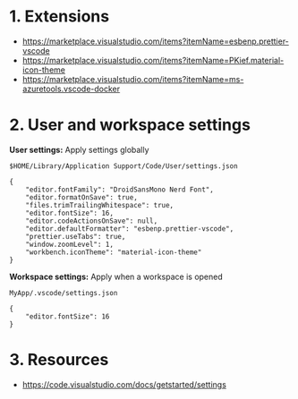 # 1. Extensions

- https://marketplace.visualstudio.com/items?itemName=esbenp.prettier-vscode
- https://marketplace.visualstudio.com/items?itemName=PKief.material-icon-theme
- https://marketplace.visualstudio.com/items?itemName=ms-azuretools.vscode-docker

# 2. User and workspace settings

<b>User settings:</b> Apply settings globally

`$HOME/Library/Application Support/Code/User/settings.json`

```
{
	"editor.fontFamily": "DroidSansMono Nerd Font",
	"editor.formatOnSave": true,
	"files.trimTrailingWhitespace": true,
	"editor.fontSize": 16,
	"editor.codeActionsOnSave": null,
	"editor.defaultFormatter": "esbenp.prettier-vscode",
	"prettier.useTabs": true,
	"window.zoomLevel": 1,
	"workbench.iconTheme": "material-icon-theme"
}
```

<b>Workspace settings:</b> Apply when a workspace is opened

`MyApp/.vscode/settings.json`

```
{
	"editor.fontSize": 16
}
```

# 3. Resources
- https://code.visualstudio.com/docs/getstarted/settings
